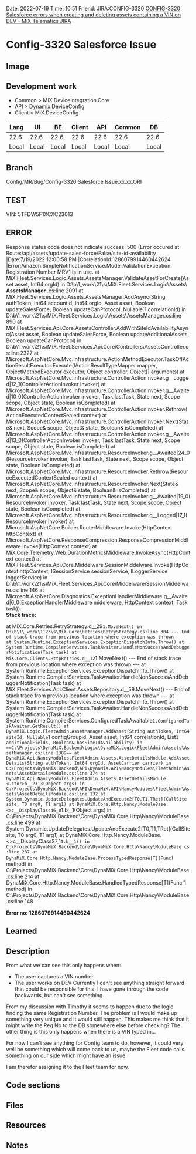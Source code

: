 Date: 2022-07-19 Time: 10:51
Friend: 
JIRA:CONFIG-3320
[CONFIG-3320 Salesforce errors when creating and deleting assets containing a VIN on DEV - MiX Telematics JIRA](https://jira.mixtelematics.com/browse/CONFIG-3320)

# Config-3320 Salesforce Issue

## Image


## Development work

- Common > MiX.DeviceIntegration.Core
- API > Dynamix.DeviceConfig
- Client > MiX.DeviceConfig

| Lang  | UI    | BE    | Client | API   | Common | DB    |
| ----- | ----- | ----- | ------ | ----- | ------ | ----- |
| 22.6  | 22.6  | 22.6  | 22.6   | 22.6  | 22.6   | 22.6  |
| Local | Local | Local | Local  | Local | Local  | Local |

## Branch
Config/MR/Bug/Config-3320 Salesforce Issue.xx.xx.ORI

## TEST

VIN: 5TFDW5F1XCXC23013

## ERROR

Response status code does not indicate success: 500 (Error occured at Route:/api/assets/update-sales-force/False/site-id-availability |Date:7/19/2022 12:00:58 PM |CorrelationId:1286079914460442624 |Error:Amazon.SimpleNotificationService.Model.ValidationException: Registration Number MRV1 is in use. at MiX.Fleet.Services.Logic.Assets.AssetsManager.ValidateAssetForCreate(Asset asset, Int64 orgId) in D:\b\1\_work\21\s\MiX.Fleet.Services.Logic\Assets\ **AssetsManager** .cs:line 2091 at MiX.Fleet.Services.Logic.Assets.AssetsManager.AddAsync(String authToken, Int64 accountId, Int64 orgId, Asset asset, Boolean updateSalesForce, Boolean updateCanProtocol, Nullable`1 correlationId) in D:\b\1\_work\21\s\MiX.Fleet.Services.Logic\Assets\AssetsManager.cs:line 890 at MiX.Fleet.Services.Api.Core.AssetsController.AddWithSiteIdAvailabilityAsync(Asset asset, Boolean updateSalesForce, Boolean updateAdditionalAssets, Boolean updateCanProtocol) in D:\b\1\_work\21\s\MiX.Fleet.Services.Api.Core\Controllers\AssetsController.cs:line 2327 at Microsoft.AspNetCore.Mvc.Infrastructure.ActionMethodExecutor.TaskOfIActionResultExecutor.Execute(IActionResultTypeMapper mapper, ObjectMethodExecutor executor, Object controller, Object[] arguments) at Microsoft.AspNetCore.Mvc.Infrastructure.ControllerActionInvoker.g__Logged|12_1(ControllerActionInvoker invoker) at Microsoft.AspNetCore.Mvc.Infrastructure.ControllerActionInvoker.g__Awaited|10_0(ControllerActionInvoker invoker, Task lastTask, State next, Scope scope, Object state, Boolean isCompleted) at Microsoft.AspNetCore.Mvc.Infrastructure.ControllerActionInvoker.Rethrow(ActionExecutedContextSealed context) at Microsoft.AspNetCore.Mvc.Infrastructure.ControllerActionInvoker.Next(State& next, Scope& scope, Object& state, Boolean& isCompleted) at Microsoft.AspNetCore.Mvc.Infrastructure.ControllerActionInvoker.g__Awaited|13_0(ControllerActionInvoker invoker, Task lastTask, State next, Scope scope, Object state, Boolean isCompleted) at Microsoft.AspNetCore.Mvc.Infrastructure.ResourceInvoker.g__Awaited|24_0(ResourceInvoker invoker, Task lastTask, State next, Scope scope, Object state, Boolean isCompleted) at Microsoft.AspNetCore.Mvc.Infrastructure.ResourceInvoker.Rethrow(ResourceExecutedContextSealed context) at Microsoft.AspNetCore.Mvc.Infrastructure.ResourceInvoker.Next(State& next, Scope& scope, Object& state, Boolean& isCompleted) at Microsoft.AspNetCore.Mvc.Infrastructure.ResourceInvoker.g__Awaited|19_0(ResourceInvoker invoker, Task lastTask, State next, Scope scope, Object state, Boolean isCompleted) at Microsoft.AspNetCore.Mvc.Infrastructure.ResourceInvoker.g__Logged|17_1(ResourceInvoker invoker) at Microsoft.AspNetCore.Builder.RouterMiddleware.Invoke(HttpContext httpContext) at Microsoft.AspNetCore.ResponseCompression.ResponseCompressionMiddleware.Invoke(HttpContext context) at MiX.Core.Telemetry.Web.DurationMetricsMiddleware.InvokeAsync(HttpContext context) at MiX.Fleet.Services.Api.Core.Middelware.SessionMiddelware.Invoke(HttpContext httpContext, ISessionService sessionService, ILoggerService loggerService) in D:\b\1\_work\21\s\MiX.Fleet.Services.Api.Core\Middelware\SessionMiddelware.cs:line 146 at Microsoft.AspNetCore.Diagnostics.ExceptionHandlerMiddleware.g__Awaited|6_0(ExceptionHandlerMiddleware middleware, HttpContext context, Task task)).  
**Stack trace:**  

   at MiX.Core.Retries.RetryStrategy.d__29`1.MoveNext() in D:\b\1\_work\1123\s\MiX.Core\Retries\RetryStrategy.cs:line 304
--- End of stack trace from previous location where exception was thrown ---
   at System.Runtime.ExceptionServices.ExceptionDispatchInfo.Throw()
   at System.Runtime.CompilerServices.TaskAwaiter.HandleNonSuccessAndDebuggerNotification(Task task)
   at MiX.Core.Clients.HttpRetries.d__12`1.MoveNext()
--- End of stack trace from previous location where exception was thrown ---
   at System.Runtime.ExceptionServices.ExceptionDispatchInfo.Throw()
   at System.Runtime.CompilerServices.TaskAwaiter.HandleNonSuccessAndDebuggerNotification(Task task)
   at MiX.Fleet.Services.Api.Client.AssetsRepository.d__59.MoveNext()
--- End of stack trace from previous location where exception was thrown ---
   at System.Runtime.ExceptionServices.ExceptionDispatchInfo.Throw()
   at System.Runtime.CompilerServices.TaskAwaiter.HandleNonSuccessAndDebuggerNotification(Task task)
   at System.Runtime.CompilerServices.ConfiguredTaskAwaitable`1.ConfiguredTaskAwaiter.GetResult()
   at DynaMiX.Logic.FleetAdmin.AssetManager.AddAsset(String authToken, Int64 siteId, Nullable`1 configGroupid, Asset asset, Int64 correlationId, List`1 additionalFields, Boolean& hasSiteIdAvailability) in ==C:\Projects\DynaMiX.Backend\Logic\DynaMiX.Logic\FleetAdmin\Assets\AssetManager.cs:line 1389==
   at DynaMiX.Api.NancyModules.FleetAdmin.Assets.AssetDetailsModule.AddAssetDetails(String authToken, Int64 orgId, AssetCarrier carrier) in C:\Projects\DynaMiX.Backend\API\DynaMiX.API\NancyModules\FleetAdmin\Assets\AssetDetailsModule.cs:line 374
   at DynaMiX.Api.NancyModules.FleetAdmin.Assets.AssetDetailsModule.<.ctor>b__23_3(Object args) in C:\Projects\DynaMiX.Backend\API\DynaMiX.API\NancyModules\FleetAdmin\Assets\AssetDetailsModule.cs:line 132
   at System.Dynamic.UpdateDelegates.UpdateAndExecute2[T0,T1,TRet](CallSite site, T0 arg0, T1 arg1)
   at DynaMiX.Core.Http.Nancy.ModuleBase.<>c__DisplayClass46_0`1.b__1(Object args) in C:\Projects\DynaMiX.Backend\Core\DynaMiX.Core.Http\Nancy\ModuleBase.cs:line 499
   at System.Dynamic.UpdateDelegates.UpdateAndExecute2[T0,T1,TRet](CallSite site, T0 arg0, T1 arg1)
   at DynaMiX.Core.Http.Nancy.ModuleBase.<>c__DisplayClass27_1`1.b__1() in C:\Projects\DynaMiX.Backend\Core\DynaMiX.Core.Http\Nancy\ModuleBase.cs:line 287
   at DynaMiX.Core.Http.Nancy.ModuleBase.ProcessTypedResponse[T](Func`1 method) in C:\Projects\DynaMiX.Backend\Core\DynaMiX.Core.Http\Nancy\ModuleBase.cs:line 214
   at DynaMiX.Core.Http.Nancy.ModuleBase.HandledTypedResponse[T](Func`1 method) in C:\Projects\DynaMiX.Backend\Core\DynaMiX.Core.Http\Nancy\ModuleBase.cs:line 148

  
**Error no: 1286079914460442624**

## Learned

## Description
From what we can see this only happens when:
- The user captures a VIN number
- The user works on DEV
Currently I can't see anything straight forward that could be responsible for this.
I have gone through the code backwards, but can't see something.

From my discussion with Timothy it seems to happen due to the logic finding the same Registration Number.
The problem is I would make up something very unique and it would still happen.
This makes me think that it might write  the Reg No to the DB somewhere else before checking?
The other thing is this only happens when there is a VIN typed in... 

For now I can't see anything for Config team to do, however, it could very well be something which will come back to us, maybe the Fleet code calls something on our side which might have an issue.

I am therefor assigning it to the Fleet team for now.

## Code sections

## Files

## Resources

## Notes

